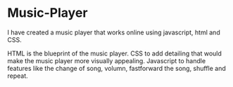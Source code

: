 # Music-Player

I have created a music player that works online using javascript, html and CSS.

HTML is the blueprint of the music player.
CSS to add detailing that would make the music player more visually appealing.
Javascript to handle features like the change of song, volumn, fastforward the song, shuffle and repeat.
